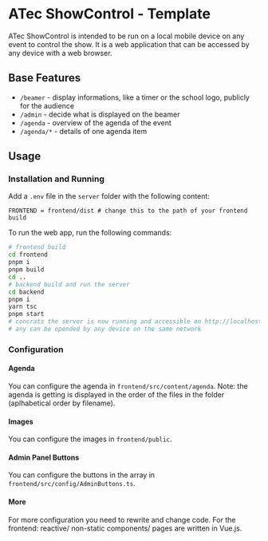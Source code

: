 # ATec ShowControl - Template

ATec ShowControl is intended to be run on a local mobile device on any event to control the show.
It is a web application that can be accessed by any device with a web browser.

## Base Features

-   `/beamer` - display informations, like a timer or the school logo, publicly for the audience
-   `/admin` - decide what is displayed on the beamer
-   `/agenda` - overview of the agenda of the event
-   `/agenda/*` - details of one agenda item

## Usage

### Installation and Running

Add a `.env` file in the `server` folder with the following content:

```env
FRONTEND = frontend/dist # change this to the path of your frontend build
```

To run the web app, run the following commands:

```bash
# frontend build
cd frontend
pnpm i
pnpm build
cd ..
# backend build and run the server
cd backend
pnpm i
yarn tsc
pnpm start
# concrats the server is now running and accessible on http://localhost:3002
# any can be opended by any device on the same network
```

### Configuration

#### Agenda

You can configure the agenda in `frontend/src/content/agenda`.
Note: the agenda is getting is displayed in the order of the files in the folder (aplhabetical order by filename).

#### Images

You can configure the images in `frontend/public`.

#### Admin Panel Buttons

You can configure the buttons in the array in `frontend/src/config/AdminButtons.ts`.

#### More

For more configuration you need to rewrite and change code. For the frontend: reactive/ non-static components/ pages are written in Vue.js.
